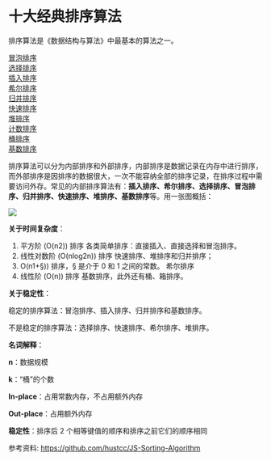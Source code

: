 # 十大经典排序算法

排序算法是《数据结构与算法》中最基本的算法之一。

[冒泡排序](https://github.com/shenjiahuihm/note/blob/master/%E6%8E%92%E5%BA%8F%E7%AE%97%E6%B3%95/%E5%86%92%E6%B3%A1%E6%8E%92%E5%BA%8F.md)<br>
[选择排序](https://github.com/shenjiahuihm/note/blob/master/%E6%8E%92%E5%BA%8F%E7%AE%97%E6%B3%95/%E9%80%89%E6%8B%A9%E6%8E%92%E5%BA%8F.md)<br>
[插入排序](https://github.com/shenjiahuihm/note/blob/master/%E6%8E%92%E5%BA%8F%E7%AE%97%E6%B3%95/%E6%8F%92%E5%85%A5%E6%8E%92%E5%BA%8F.md)<br>
[希尔排序](https://github.com/shenjiahuihm/note/blob/master/%E6%8E%92%E5%BA%8F%E7%AE%97%E6%B3%95/%E5%B8%8C%E5%B0%94%E6%8E%92%E5%BA%8F.md)<br>
[归并排序](https://github.com/shenjiahuihm/note/blob/master/%E6%8E%92%E5%BA%8F%E7%AE%97%E6%B3%95/%E5%BD%92%E5%B9%B6%E6%8E%92%E5%BA%8F.md)<br>
[快速排序](https://github.com/shenjiahuihm/note/blob/master/%E6%8E%92%E5%BA%8F%E7%AE%97%E6%B3%95/%E5%BF%AB%E9%80%9F%E6%8E%92%E5%BA%8F.md)<br>
[堆排序](https://github.com/shenjiahuihm/note/blob/master/%E6%8E%92%E5%BA%8F%E7%AE%97%E6%B3%95/%E5%A0%86%E6%8E%92%E5%BA%8F.md)<br>
[计数排序](https://github.com/shenjiahuihm/note/blob/master/%E6%8E%92%E5%BA%8F%E7%AE%97%E6%B3%95/%E8%AE%A1%E6%95%B0%E6%8E%92%E5%BA%8F.md)<br>
[桶排序](https://github.com/shenjiahuihm/note/blob/master/%E6%8E%92%E5%BA%8F%E7%AE%97%E6%B3%95/%E6%A1%B6%E6%8E%92%E5%BA%8F.md)<br>
[基数排序](https://github.com/shenjiahuihm/note/blob/master/%E6%8E%92%E5%BA%8F%E7%AE%97%E6%B3%95/%E5%9F%BA%E6%95%B0%E6%8E%92%E5%BA%8F.md)<br>

排序算法可以分为内部排序和外部排序，内部排序是数据记录在内存中进行排序，而外部排序是因排序的数据很大，一次不能容纳全部的排序记录，在排序过程中需要访问外存。常见的内部排序算法有：**插入排序、希尔排序、选择排序、冒泡排序、归并排序、快速排序、堆排序、基数排序**等。用一张图概括：

![](https://github.com/shenjiahuihm/note/blob/master/imgs/排序算法/sort.png)

**关于时间复杂度**：

1. 平方阶 (O(n2)) 排序 各类简单排序：直接插入、直接选择和冒泡排序。
2. 线性对数阶 (O(nlog2n)) 排序 快速排序、堆排序和归并排序；
3. O(n1+§)) 排序，§ 是介于 0 和 1 之间的常数。 希尔排序
4. 线性阶 (O(n)) 排序 基数排序，此外还有桶、箱排序。

**关于稳定性**：

稳定的排序算法：冒泡排序、插入排序、归并排序和基数排序。

不是稳定的排序算法：选择排序、快速排序、希尔排序、堆排序。

**名词解释**：

**n**：数据规模

**k**：“桶”的个数

**In-place**：占用常数内存，不占用额外内存

**Out-place**：占用额外内存

**稳定性**：排序后 2 个相等键值的顺序和排序之前它们的顺序相同

参考资料: https://github.com/hustcc/JS-Sorting-Algorithm

